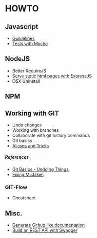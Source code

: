 # HOWTO

## Javascript

- [Guildelines](./javascript/guidelines.md)
- [Tests with Mocha](./javascript/tests_with_mocha.md)

## NodeJS

- Better RequireJS
- [Serve static html pages with ExpressJS](./nodejs/expressjs_static_server.md)
- OSX Uninstall

## NPM

## Working with GIT

- Undo changes
- Working with branches
- Collaborate with git history commands
- Git basics
- [Aliases and Tricks](./working-with-git/aliases-and-tricks.md)

##### References

- [Git Basics - Undoing Things](https://git-scm.com/book/be/v2/Git-Basics-Undoing-Things)
- [Fixing Mistakes](https://www.kernel.org/pub/software/scm/git/docs/user-manual.html#fixing-mistakes)

### GIT-Flow

- Cheatsheet

## Misc.

- [Generate Github like documentation](./pages/documentation.md)
- [Build an REST API with Swagger](./pages/swagger_rest_api.md)
